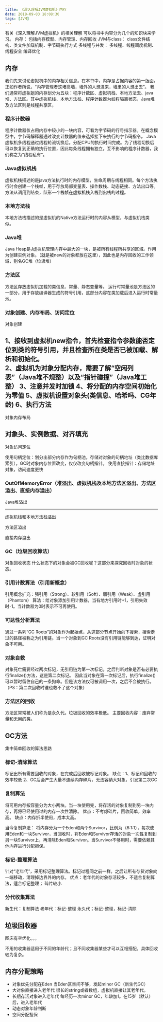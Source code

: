 ```yaml
---
title: 《深入理解JVM虚拟机》内存
date: 2018-09-03 18:08:30
tags: [JVM]
---
```

有关《深入理解JVM虚拟机》的相关理解
可以将书中内容分为几个的知识块来学习。
内存：
	包括内存模型、内存管理、内存回收
JVM与class：
	class文件结构、类文件加载机制、字节码执行方式
多线程与并发：
	多线程、线程调度机制、线程安全
编译优化

<!-- more -->

## 内存
我们先来讨论虚拟机中的内存相关信息。在本书中，内存是占据内容的第一版面。正如作者所说，“内存管理者这堵高墙，墙外的人想进来，墙里的人想出去”。
我们通常将虚拟姐的内存划分为五块：程序计数区、虚拟机栈、本地方法去、java堆、方法区。其中虚拟机栈、本地方法栈、程序计数器为线程隔离状态，Java堆及方法区则是线程共享区。

### 程序计数器
程序计数器仅占用内存中较小的一块内容，可看为字节码的行号指示器。在概念模型中，字节码解释器通过改变计数器的值来选择接下来执行的字节码指令。
Java虚拟机多线程通过线程轮流切换后，分配CPU的执行时间完成。为了线程切换后可以恢复到正确的执行位置，因此每条线程拥有独立，互不影响的程序计数器，我们称之为“线程私有”。

### Java虚拟机栈
虚拟机栈描述的是java方法执行时的内存模型，生命周期与线程相同。每个方法执行时会创建一个栈帧，用于存放局部变量表、操作数栈、动态链接、方法出口等。方法从调用到结束，队形一个栈帧在虚拟机栈入栈到出栈的过程。

### 本地方法栈
本地方法栈描述的是虚拟机的Native方法运行时的内容从模型，与虚拟机栈类似。

### Java堆
Java Heap是J虚拟机管理内存中最大的一块，是被所有线程所共享的区域。作用为创建实例对象。（就是被new的对象都放在这里），因此也是内存回收的工作领域，别名GC堆（垃圾堆）

### 方法区
方法区存放虚拟机加载的类信息、常量、静态变量等。
运行时常量池是方法区的一部分，用于存放编译器生成的符号引用，这部分内容在类加载后进入运行时常量池。

###  对象创建、内存布局、访问定位

对象创建

1、接收到虚拟机new指令，首先检查指令参数能否定位到类的符号引用，并且检查所在类是否已被加载、解析和初始化。  
2、虚拟机为对象分配内存，需要了解“空闲列表”（Java堆不规整）以及“指针碰撞”（Java堆工整）
3、注意并发时加锁
4、将分配的内存空间初始化为零值
5、虚拟机设置对象头(类信息、哈希吗、CG年龄)
6、执行<init>方法
---
对象内存布局

对象头、实例数据、对齐填充
---
对象访问定位

使用句柄定位：划分出部分内存作为句柄池，存储对对象的句柄地址（类比数据库索引），GC时对象内存位置改变，仅仅改变句柄指针。
使用直接指针：存储地址对象，访问速度更快

### OutOfMemoryError（堆溢出、虚拟机栈及本地方法区溢出、方法区溢出、直接内存溢出）
Java堆溢出

---
虚拟机栈和本地方法栈溢出

方法区溢出

直接内存溢出


### GC（垃圾回收算法）

 对象回收状态
什么状态下的对象会被GC回收呢？这部分来探究回收时对象的状态。
### 引用计数算法（引用新概念）
引用概念扩充：强引用（Strong）、软引用（Soft）、弱引用（Weak）、虚引用（Phantom）
算法：给对象添加引用计数器，当有地方引用时+1，引用失效时-1。当计数器为0时表示不可再使用。

### 可达性分析算法
通过一系列“GC Roots”的对象作为起始点，从这部分节点开始向下搜索，搜索走过的路径被称之为引用链。当一个对象到GC Roots没有引用链能够到达，证明对象不可用。

### 对象自救
对象死亡需要经过两次标记，无引用链为第一次标记。之后判断对象是否有必要执行finalize()方法，这是第二次标记。
因此当对象在第一次标记后，执行finalize()可以暂时留住自己的一条狗命。但是该方法仅可被调用一次，之后不会被执行。（PS：第二次回收时谁也救不了这个对象）

### 方法区的回收
方法区常常被人们称为是永久代。垃圾回收的效率极低。
主要回收内容：废弃常量和无用的类。

## GC方法
集中简单回收的算法思路

### 标记-清除算法
标记出所有需要回收的对象，在完成后回收被标记对象。
缺点：1、标记和回收的效率较低
2、GC后会产生大量不连续内存碎片，无法容纳大对象，引发第二次GC

### 复制算法
将可用内存按容量分为大小两块。当一块使用完，将存活的对象复制到另一块内存，再将已经使用过的内存一次性清除。
优点：不考虑碎片，回收简单，效率高。
缺点：内存折半使用，成本太高。

当今复制算法：
将内存分为一个Eden和两个Survivor，比例为（8:1:1），每次使用Eden和一块Survivor，当回收时，将Eden和Survivor存活的对象一次性复制到另一块Survivor上，再清除Eden和Survivor。当Survivor不够用时，需要依赖其他内存进行分配担保。

### 标记-整理算法
针对“老年代”，采用标记整理算法。标记过程同之前一样，之后让所有存货对象向一端移动，清理掉边界外的内存。
优点：老年代的对象存活较多，不适合复制算法，适合标记整理；
碎片较小

### 分代收集算法
新生代：复制算法
老年代：标记-整理
永久代；标记-整理，标记-清除

## 垃圾回收器
图床有空优化。。。

不用的收集器适用于不同的年龄代；且不同收集器某些才可以互相搭配。具体回收较为复杂。

## 内存分配策略
* 对象优先分配在Eden
当Eden区空间不够，发起minor GC（新生代GC）
* 大对象直接进入老年代
很长的string或者数组，虚拟机直接让其老年代。
* 长期存活对象进入老年代
每经历一次minor GC，年龄加1。在15岁（默认）后，进入老年代
* 动态对象年龄判断
* 空间分配担保








